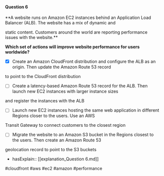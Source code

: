 #### Question  6


**A website runs on Amazon EC2 instances behind an Application Load Balancer (ALB). The website has a mix of dynamic and

static content. Customers around the world are reporting performance issues with the website.**


**Which set of actions will improve website performance for users worldwide?**


- [x] Create an Amazon CloudFront distribution and configure the ALB as an origin. Then update the Amazon Route 53 record

to point to the CloudFront distribution


- [ ] Create a latency-based Amazon Route 53 record for the ALB. Then launch new EC2 instances with larger instance sizes

and register the instances with the ALB


- [ ] Launch new EC2 instances hosting the same web application in different Regions closer to the users. Use an AWS

Transit Gateway to connect customers to the closest region


- [ ] Migrate the website to an Amazon S3 bucket in the Regions closest to the users. Then create an Amazon Route 53

geolocation record to point to the S3 buckets



- hasExplain:: [[explanation_Question  6.md]]

#cloudfront #aws #ec2 #amazon #performance 